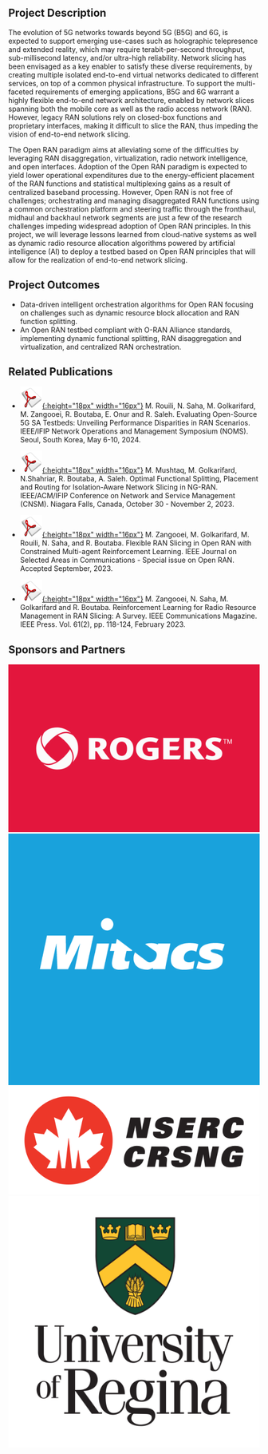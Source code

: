 ## Project Description

The evolution of 5G networks towards beyond 5G (B5G) and 6G, is expected to support emerging use-cases such as holographic telepresence and extended reality, which may require terabit-per-second throughput, sub-millisecond latency, and/or ultra-high reliability. Network slicing has been envisaged as a key enabler to satisfy these diverse requirements, by creating multiple isolated end-to-end virtual networks dedicated to different services, on top of a common physical infrastructure. To support the multi-faceted requirements of emerging applications, B5G and 6G warrant a highly flexible end-to-end network architecture, enabled by network slices spanning both the mobile core as well as the radio access network (RAN). However, legacy RAN solutions rely on closed-box functions and proprietary interfaces, making it difficult to slice the RAN, thus impeding the vision of end-to-end network slicing. 

The Open RAN paradigm aims at alleviating some of the difficulties by leveraging RAN disaggregation, virtualization, radio network intelligence, and open interfaces. Adoption of the Open RAN paradigm is expected to yield lower operational expenditures due to the energy-efficient placement of the RAN functions and statistical multiplexing gains as a result of centralized baseband processing. However, Open RAN is not free of challenges; orchestrating and managing disaggregated RAN functions using a common orchestration platform and steering traffic through the fronthaul, midhaul and backhaul network segments are just a few of the research challenges impeding widespread adoption of Open RAN principles. In this project, we will leverage lessons learned from cloud-native systems as well as dynamic radio resource allocation algorithms powered by artificial intelligence (AI) to deploy a testbed based on Open RAN principles that will allow for the realization of end-to-end network slicing. 

## Project Outcomes

- Data-driven intelligent orchestration algorithms for Open RAN focusing on challenges such as dynamic resource block allocation and RAN function splitting. 
- An Open RAN testbed compliant with O-RAN Alliance standards, implementing dynamic functional splitting, RAN disaggregation and virtualization, and centralized RAN orchestration.

## Related Publications

- [![Paper](assets/pdflogo.gif){:height="18px" width="16px"}](https://rboutaba.cs.uwaterloo.ca/Papers/Conferences/2023/Rouili_NOMS_24.pdf`) M. Rouili, N. Saha, M. Golkarifard, M. Zangooei, R. Boutaba, E. Onur and R. Saleh. Evaluating Open-Source 5G SA Testbeds: Unveiling Performance Disparities in RAN Scenarios. IEEE/IFIP Network Operations and Management Symposium (NOMS). Seoul, South Korea, May 6-10, 2024.

- [![Paper](assets/pdflogo.gif){:height="18px" width="16px"}](https://rboutaba.cs.uwaterloo.ca/Papers/Conferences/2023/MushtaqCNSM23.pdf`) M. Mushtaq, M. Golkarifard, N.Shahriar, R. Boutaba, A. Saleh. Optimal Functional Splitting, Placement and Routing for Isolation-Aware Network Slicing in NG-RAN. IEEE/ACM/IFIP Conference on Network and Service Management (CNSM). Niagara Falls, Canada, October 30 - November 2, 2023.

- [![Paper](assets/pdflogo.gif){:height="18px" width="16px"}](https://rboutaba.cs.uwaterloo.ca/Papers/Journals/2023/ZangooeiJSAC2023.pdf`) M. Zangooei, M. Golkarifard, M. Rouili, N. Saha, and R. Boutaba. Flexible RAN Slicing in Open RAN with Constrained Multi-agent Reinforcement Learning. IEEE Journal on Selected Areas in Communications - Special issue on Open RAN. Accepted September, 2023.

- [![Paper](assets/pdflogo.gif){:height="18px" width="16px"}](https://rboutaba.cs.uwaterloo.ca/Papers/Journals/2023/ZangooeiCOMMAG2023.pdf`) M. Zangooei, N. Saha, M. Golkarifard and R. Boutaba. Reinforcement Learning for Radio Resource Management in RAN Slicing: A Survey. IEEE Communications Magazine. IEEE Press. Vol. 61(2), pp. 118-124, February 2023.

## Sponsors and Partners

<div class="row">
  <div class="img1">
    <img src="assets/rogers-logo.jpg" alt="Rogers"/>
  </div>
  <div class="img2">
    <img src="assets/mitacs-logo.png" alt="Mitacs"/>
  </div>
  <div class="img3">
    <img src="assets/nserc-logo.png" alt="Mitacs"/>
  </div>
  <div class="img2">
    <img src="assets/regina-logo.png" alt="Mitacs"/>
  </div>
</div>

